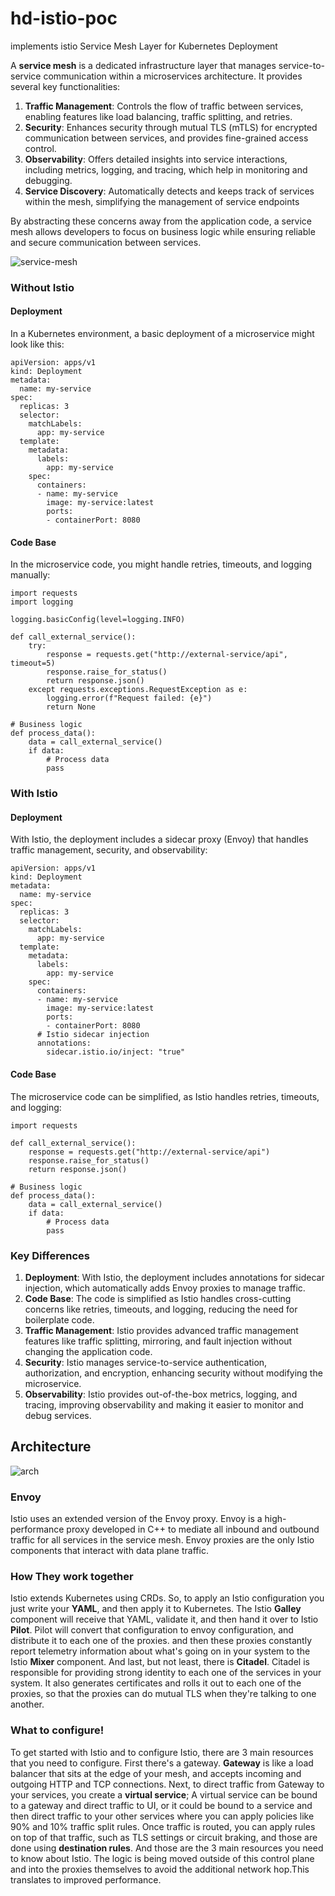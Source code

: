 # hd-istio-poc
implements istio Service Mesh Layer for Kubernetes Deployment

A  **service mesh**  is a dedicated infrastructure layer that manages service-to-service communication within a microservices architecture. It provides several key functionalities:

1.  **Traffic Management**: Controls the flow of traffic between services, enabling features like load balancing, traffic splitting, and retries.
2.  **Security**: Enhances security through mutual TLS (mTLS) for encrypted communication between services, and provides fine-grained access control.
3.  **Observability**: Offers detailed insights into service interactions, including metrics, logging, and tracing, which help in monitoring and debugging.
4.  **Service Discovery**: Automatically detects and keeps track of services within the mesh, simplifying the management of service endpoints

By abstracting these concerns away from the application code, a service mesh allows developers to focus on business logic while ensuring reliable and secure communication between services.


![service-mesh](https://github.com/user-attachments/assets/0ae1b8a9-7016-48db-8ff6-1a3d64365e98)


### Without Istio
#### Deployment

In a Kubernetes environment, a basic deployment of a microservice might look like this:

	apiVersion: apps/v1
	kind: Deployment
	metadata:
	  name: my-service
	spec:
	  replicas: 3
	  selector:
	    matchLabels:
	      app: my-service
	  template:
	    metadata:
	      labels:
	        app: my-service
	    spec:
	      containers:
	      - name: my-service
	        image: my-service:latest
	        ports:
	        - containerPort: 8080


#### Code Base

In the microservice code, you might handle retries, timeouts, and logging manually:

	import requests
	import logging

	logging.basicConfig(level=logging.INFO)

	def call_external_service():
	    try:
	        response = requests.get("http://external-service/api", timeout=5)
	        response.raise_for_status()
	        return response.json()
	    except requests.exceptions.RequestException as e:
	        logging.error(f"Request failed: {e}")
	        return None

	# Business logic
	def process_data():
	    data = call_external_service()
	    if data:
	        # Process data
	        pass

### With Istio

#### Deployment

With Istio, the deployment includes a sidecar proxy (Envoy) that handles traffic management, security, and observability:

	apiVersion: apps/v1
	kind: Deployment
	metadata:
	  name: my-service
	spec:
	  replicas: 3
	  selector:
	    matchLabels:
	      app: my-service
	  template:
	    metadata:
	      labels:
	        app: my-service
	    spec:
	      containers:
	      - name: my-service
	        image: my-service:latest
	        ports:
	        - containerPort: 8080
	      # Istio sidecar injection
	      annotations:
	        sidecar.istio.io/inject: "true"

#### Code Base

The microservice code can be simplified, as Istio handles retries, timeouts, and logging:
	
	import requests

	def call_external_service():
	    response = requests.get("http://external-service/api")
	    response.raise_for_status()
	    return response.json()

	# Business logic
	def process_data():
	    data = call_external_service()
	    if data:
	        # Process data
	        pass

### Key Differences

1.  **Deployment**: With Istio, the deployment includes annotations for sidecar injection, which automatically adds Envoy proxies to manage traffic.
2.  **Code Base**: The code is simplified as Istio handles cross-cutting concerns like retries, timeouts, and logging, reducing the need for boilerplate code.
3.  **Traffic Management**: Istio provides advanced traffic management features like traffic splitting, mirroring, and fault injection without changing the application code.
4.  **Security**: Istio manages service-to-service authentication, authorization, and encryption, enhancing security without modifying the microservice.
5.  **Observability**: Istio provides out-of-the-box metrics, logging, and tracing, improving observability and making it easier to monitor and debug services.

## Architecture

![arch](https://github.com/user-attachments/assets/32996eaf-6cb1-457b-ab51-3b81ff1146ba)


### Envoy
Istio uses an extended version of the Envoy proxy. Envoy is a high-performance proxy developed in C++ to mediate all inbound and outbound traffic for all services in the service mesh. Envoy proxies are the only Istio components that interact with data plane traffic.

### How They work together

 Istio extends Kubernetes using CRDs. So, to apply an Istio configuration you just write your **YAML**,
 and then apply it to Kubernetes. The Istio **Galley** component will receive that YAML, validate it, and then hand it over to Istio **Pilot**. Pilot will convert that configuration to envoy configuration,
 and distribute it to each one of the proxies. and then these proxies constantly report telemetry information about what's going on in your system to the Istio **Mixer** component. And last, but not least, there is **Citadel**. Citadel is responsible for providing strong identity to each one of the services in your system.
 It also generates certificates and rolls it out to each one of the proxies, so that the proxies can do mutual TLS when they're talking to one another.
 ### What to configure!
 
 To get started with Istio and to configure Istio, there are 3 main resources that you need to configure.
 First there's a gateway. **Gateway** is like a load balancer that sits at the edge of your mesh,
 and accepts incoming and outgoing HTTP and TCP connections. Next, to direct traffic from Gateway to your services, you create a **virtual service**; A virtual service can be bound to a gateway and direct traffic to UI,
 or it could be bound to a service and then direct traffic to your other services where you can apply policies like 90% and 10% traffic split rules. Once traffic is routed,  you can apply rules on top of that traffic,
such as TLS settings or circuit braking, and those are done using **destination rules**.
 And those are the 3 main resources you need to know about Istio.
The logic is being moved outside of this control plane and into the proxies themselves to avoid the additional network hop.This translates to improved performance.


